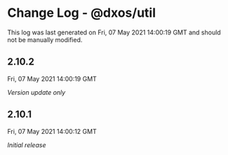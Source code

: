 # Change Log - @dxos/util

This log was last generated on Fri, 07 May 2021 14:00:19 GMT and should not be manually modified.

## 2.10.2
Fri, 07 May 2021 14:00:19 GMT

_Version update only_

## 2.10.1
Fri, 07 May 2021 14:00:12 GMT

_Initial release_

